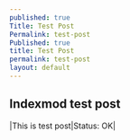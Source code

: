 ```yaml
---
published: true
Title: Test Post
Permalink: test-post
Published: true
title: Test Post
permalink: test-post
layout: default
---
```

## Indexmod test post

|This is test post|Status: OK|
